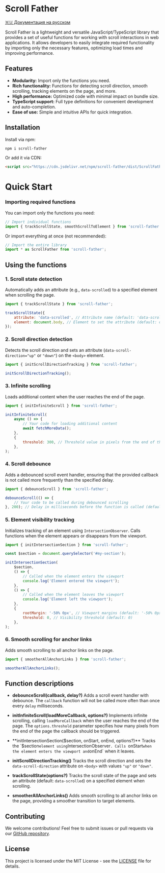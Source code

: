 # Scroll Father

[🇷🇺 Документация на русском](https://github.com/Poliklot/scroll-father/blob/master/README.md)

Scroll Father is a lightweight and versatile JavaScript/TypeScript library that provides a set of useful functions for
working with scroll interactions in web applications. It allows developers to easily integrate required functionality by
importing only the necessary features, optimizing load times and improving performance.

## Features

- **Modularity:** Import only the functions you need.
- **Rich functionality:** Functions for detecting scroll direction, smooth scrolling, tracking elements on the page, and
  more.
- **High performance:** Optimized code with minimal impact on bundle size.
- **TypeScript support:** Full type definitions for convenient development and auto-completion.
- **Ease of use:** Simple and intuitive APIs for quick integration.

## Installation

Install via npm:

```bash
npm i scroll-father
```

Or add it via CDN:

```html
<script src="https://cdn.jsdelivr.net/npm/scroll-father/dist/ScrollFather.min.js"></script>
```

# Quick Start

### Importing required functions

You can import only the functions you need:

```javascript
// Import individual functions
import { trackScrollState, smoothScrollToElement } from 'scroll-father';
```

Or import everything at once (not recommended):

```javascript
// Import the entire library
import * as ScrollFather from 'scroll-father';
```

## Using the functions

### 1. Scroll state detection

Automatically adds an attribute (e.g., `data-scrolled`) to a specified element when scrolling the page.

```javascript
import { trackScrollState } from 'scroll-father';

trackScrollState({
	attribute: 'data-scrolled', // Attribute name (default: 'data-scrolled')
	element: document.body, // Element to set the attribute (default: document.body)
});
```

### 2. Scroll direction detection

Detects the scroll direction and sets an attribute (`data-scroll-direction="up"` or `"down"`) on the `<body>` element.

```javascript
import { initScrollDirectionTracking } from 'scroll-father';

initScrollDirectionTracking();
```

### 3. Infinite scrolling

Loads additional content when the user reaches the end of the page.

```javascript
import { initInfiniteScroll } from 'scroll-father';

initInfiniteScroll(
	async () => {
		// Your code for loading additional content
		await fetchMoreData();
	},
	{
		threshold: 300, // Threshold value in pixels from the end of the page (default: 300)
	},
);
```

### 4. Scroll debounce

Adds a debounced scroll event handler, ensuring that the provided callback is not called more frequently than the
specified delay.

```javascript
import { debounceScroll } from 'scroll-father';

debounceScroll(() => {
	// Your code to be called during debounced scrolling
}, 200); // Delay in milliseconds before the function is called (default: 200)
```

### 5. Element visibility tracking

Initializes tracking of an element using `IntersectionObserver`. Calls functions when the element appears or disappears
from the viewport.

```javascript
import { initIntersectionSection } from 'scroll-father';

const $section = document.querySelector('#my-section');

initIntersectionSection(
	$section,
	() => {
		// Called when the element enters the viewport
		console.log('Element entered the viewport');
	},
	() => {
		// Called when the element leaves the viewport
		console.log('Element left the viewport');
	},
	{
		rootMargin: '-50% 0px', // Viewport margins (default: '-50% 0px')
		threshold: 0, // Visibility threshold (default: 0)
	},
);
```

### 6. Smooth scrolling for anchor links

Adds smooth scrolling to all anchor links on the page.

```javascript
import { smootherAllAnchorLinks } from 'scroll-father';

smootherAllAnchorLinks();
```

## Function descriptions

- **debounceScroll(callback, delay?)** Adds a scroll event handler with debounce. The `callback` function will not be
  called more often than once every `delay` milliseconds.

- **initInfiniteScroll(loadMoreCallback, options?)** Implements infinite scrolling, calling `loadMoreCallback` when the
  user reaches the end of the page. The `options.threshold` parameter specifies how many pixels from the end of the page
  the callback should be triggered.

- **initIntersectionSection($section, onStart, onEnd, options?)** Tracks the `$section` element using
  `IntersectionObserver`. Calls `onStart` when the element enters the viewport and `onEnd` when it leaves.

- **initScrollDirectionTracking()** Tracks the scroll direction and sets the `data-scroll-direction` attribute on
  `<body>` with values `"up"` or `"down"`.

- **trackScrollState(options?)** Tracks the scroll state of the page and sets an attribute (default: `data-scrolled`) on
  a specified element when scrolling.

- **smootherAllAnchorLinks()** Adds smooth scrolling to all anchor links on the page, providing a smoother transition to
  target elements.

## Contributing

We welcome contributions! Feel free to submit issues or pull requests via our
[GitHub repository](https://github.com/Poliklot/scroll-father).

## License

This project is licensed under the MIT License - see the
[LICENSE](https://github.com/Poliklot/scroll-father/blob/master/LICENSE) file for details.
